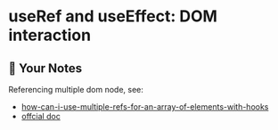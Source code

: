 # useRef and useEffect: DOM interaction

## 📝 Your Notes

Referencing multiple dom node, see:

- [how-can-i-use-multiple-refs-for-an-array-of-elements-with-hooks](https://stackoverflow.com/questions/54633690/how-can-i-use-multiple-refs-for-an-array-of-elements-with-hooks)
- [offcial doc](https://beta.reactjs.org/learn/manipulating-the-dom-with-refs#how-to-manage-a-list-of-refs-using-a-ref-callback)
